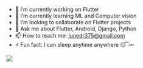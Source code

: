
- 🔭 I’m currently working on Flutter
- 🌱 I’m currently learning ML and Computer vision
- 👯 I’m looking to collaborate on Flutter projects
- 💬 Ask me about Flutter, Android, Django, Python
- 📫 How to reach me: junedr375@gmail.com
- ⚡ Fun fact: I can sleep anytime anywhere 😴💤


<div><img src=" https://github-readme-stats.vercel.app/api?username=junedr375&&show_icons=true&title_color=00ff00&icon_color=bb2acf&text_color=daf7dc&bg_color=151515"></div>
